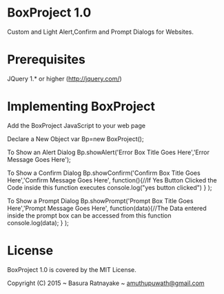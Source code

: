 # BoxProject 1.0
Custom and Light Alert,Confirm and Prompt Dialogs for Websites.

# Prerequisites
JQuery 1.* or higher (http://jquery.com/)

# Implementing BoxProject
Add the BoxProject JavaScript to your web page
<script type="text/javascript" src="BoxProject.js"></script> 

Declare a New Object
var Bp=new BoxProject();

To Show an Alert Dialog
Bp.showAlert('Error Box Title Goes Here','Error Message Goes Here');

To Show a Confirm Dialog
Bp.showConfirm('Confirm Box Title Goes Here','Confirm Message Goes Here',
	function(){//If Yes Button Clicked the Code inside this function executes
		console.log("yes button clicked")
	}
);

To Show a Prompt Dialog
Bp.showPrompt('Prompt Box Title Goes Here','Prompt Message Goes Here',
	function(data){//The Data entered inside the prompt box can be accessed from this function
		console.log(data);
	}
);

# License

BoxProject 1.0 is covered by the MIT License.

Copyright (C) 2015 ~ Basura Ratnayake ~ amuthupuwath@gmail.com



